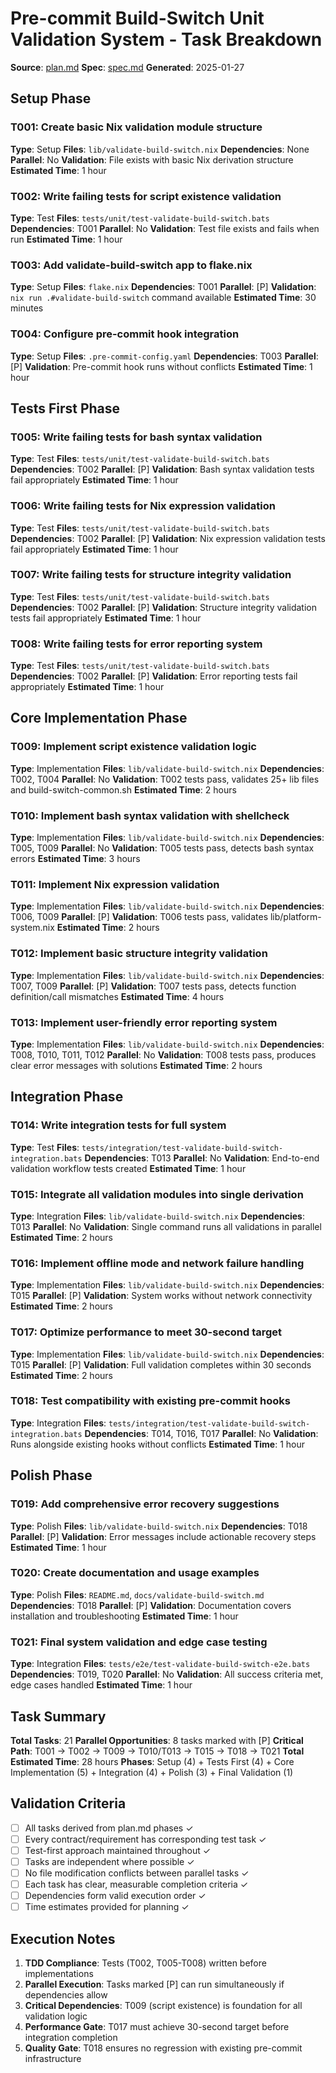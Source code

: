 # Pre-commit Build-Switch Unit Validation System - Task Breakdown

**Source**: [plan.md](./plan.md)
**Spec**: [spec.md](./spec.md)
**Generated**: 2025-01-27

## Setup Phase

### T001: Create basic Nix validation module structure

**Type**: Setup
**Files**: `lib/validate-build-switch.nix`
**Dependencies**: None
**Parallel**: No
**Validation**: File exists with basic Nix derivation structure
**Estimated Time**: 1 hour

### T002: Write failing tests for script existence validation

**Type**: Test
**Files**: `tests/unit/test-validate-build-switch.bats`
**Dependencies**: T001
**Parallel**: No
**Validation**: Test file exists and fails when run
**Estimated Time**: 1 hour

### T003: Add validate-build-switch app to flake.nix

**Type**: Setup
**Files**: `flake.nix`
**Dependencies**: T001
**Parallel**: [P]
**Validation**: `nix run .#validate-build-switch` command available
**Estimated Time**: 30 minutes

### T004: Configure pre-commit hook integration

**Type**: Setup
**Files**: `.pre-commit-config.yaml`
**Dependencies**: T003
**Parallel**: [P]
**Validation**: Pre-commit hook runs without conflicts
**Estimated Time**: 1 hour

## Tests First Phase

### T005: Write failing tests for bash syntax validation

**Type**: Test
**Files**: `tests/unit/test-validate-build-switch.bats`
**Dependencies**: T002
**Parallel**: [P]
**Validation**: Bash syntax validation tests fail appropriately
**Estimated Time**: 1 hour

### T006: Write failing tests for Nix expression validation

**Type**: Test
**Files**: `tests/unit/test-validate-build-switch.bats`
**Dependencies**: T002
**Parallel**: [P]
**Validation**: Nix expression validation tests fail appropriately
**Estimated Time**: 1 hour

### T007: Write failing tests for structure integrity validation

**Type**: Test
**Files**: `tests/unit/test-validate-build-switch.bats`
**Dependencies**: T002
**Parallel**: [P]
**Validation**: Structure integrity validation tests fail appropriately
**Estimated Time**: 1 hour

### T008: Write failing tests for error reporting system

**Type**: Test
**Files**: `tests/unit/test-validate-build-switch.bats`
**Dependencies**: T002
**Parallel**: [P]
**Validation**: Error reporting tests fail appropriately
**Estimated Time**: 1 hour

## Core Implementation Phase

### T009: Implement script existence validation logic

**Type**: Implementation
**Files**: `lib/validate-build-switch.nix`
**Dependencies**: T002, T004
**Parallel**: No
**Validation**: T002 tests pass, validates 25+ lib files and build-switch-common.sh
**Estimated Time**: 2 hours

### T010: Implement bash syntax validation with shellcheck

**Type**: Implementation
**Files**: `lib/validate-build-switch.nix`
**Dependencies**: T005, T009
**Parallel**: No
**Validation**: T005 tests pass, detects bash syntax errors
**Estimated Time**: 3 hours

### T011: Implement Nix expression validation

**Type**: Implementation
**Files**: `lib/validate-build-switch.nix`
**Dependencies**: T006, T009
**Parallel**: [P]
**Validation**: T006 tests pass, validates lib/platform-system.nix
**Estimated Time**: 2 hours

### T012: Implement basic structure integrity validation

**Type**: Implementation
**Files**: `lib/validate-build-switch.nix`
**Dependencies**: T007, T009
**Parallel**: [P]
**Validation**: T007 tests pass, detects function definition/call mismatches
**Estimated Time**: 4 hours

### T013: Implement user-friendly error reporting system

**Type**: Implementation
**Files**: `lib/validate-build-switch.nix`
**Dependencies**: T008, T010, T011, T012
**Parallel**: No
**Validation**: T008 tests pass, produces clear error messages with solutions
**Estimated Time**: 2 hours

## Integration Phase

### T014: Write integration tests for full system

**Type**: Test
**Files**: `tests/integration/test-validate-build-switch-integration.bats`
**Dependencies**: T013
**Parallel**: No
**Validation**: End-to-end validation workflow tests created
**Estimated Time**: 1 hour

### T015: Integrate all validation modules into single derivation

**Type**: Integration
**Files**: `lib/validate-build-switch.nix`
**Dependencies**: T013
**Parallel**: No
**Validation**: Single command runs all validations in parallel
**Estimated Time**: 2 hours

### T016: Implement offline mode and network failure handling

**Type**: Implementation
**Files**: `lib/validate-build-switch.nix`
**Dependencies**: T015
**Parallel**: [P]
**Validation**: System works without network connectivity
**Estimated Time**: 2 hours

### T017: Optimize performance to meet 30-second target

**Type**: Implementation
**Files**: `lib/validate-build-switch.nix`
**Dependencies**: T015
**Parallel**: [P]
**Validation**: Full validation completes within 30 seconds
**Estimated Time**: 2 hours

### T018: Test compatibility with existing pre-commit hooks

**Type**: Integration
**Files**: `tests/integration/test-validate-build-switch-integration.bats`
**Dependencies**: T014, T016, T017
**Parallel**: No
**Validation**: Runs alongside existing hooks without conflicts
**Estimated Time**: 1 hour

## Polish Phase

### T019: Add comprehensive error recovery suggestions

**Type**: Polish
**Files**: `lib/validate-build-switch.nix`
**Dependencies**: T018
**Parallel**: [P]
**Validation**: Error messages include actionable recovery steps
**Estimated Time**: 1 hour

### T020: Create documentation and usage examples

**Type**: Polish
**Files**: `README.md`, `docs/validate-build-switch.md`
**Dependencies**: T018
**Parallel**: [P]
**Validation**: Documentation covers installation and troubleshooting
**Estimated Time**: 1 hour

### T021: Final system validation and edge case testing

**Type**: Integration
**Files**: `tests/e2e/test-validate-build-switch-e2e.bats`
**Dependencies**: T019, T020
**Parallel**: No
**Validation**: All success criteria met, edge cases handled
**Estimated Time**: 1 hour

## Task Summary

**Total Tasks**: 21
**Parallel Opportunities**: 8 tasks marked with [P]
**Critical Path**: T001 → T002 → T009 → T010/T013 → T015 → T018 → T021
**Total Estimated Time**: 28 hours
**Phases**: Setup (4) + Tests First (4) + Core Implementation (5) + Integration (4) + Polish (3) + Final Validation (1)

## Validation Criteria

- [ ] All tasks derived from plan.md phases ✓
- [ ] Every contract/requirement has corresponding test task ✓
- [ ] Test-first approach maintained throughout ✓
- [ ] Tasks are independent where possible ✓
- [ ] No file modification conflicts between parallel tasks ✓
- [ ] Each task has clear, measurable completion criteria ✓
- [ ] Dependencies form valid execution order ✓
- [ ] Time estimates provided for planning ✓

## Execution Notes

1. **TDD Compliance**: Tests (T002, T005-T008) written before implementations
2. **Parallel Execution**: Tasks marked [P] can run simultaneously if dependencies allow
3. **Critical Dependencies**: T009 (script existence) is foundation for all validation logic
4. **Performance Gate**: T017 must achieve 30-second target before integration completion
5. **Quality Gate**: T018 ensures no regression with existing pre-commit infrastructure
